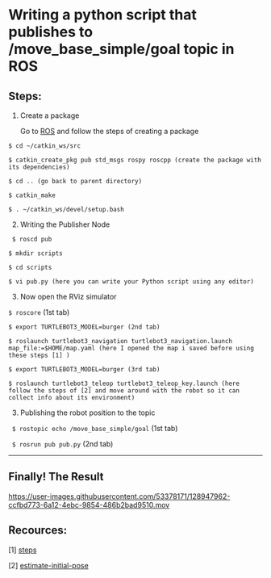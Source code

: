 # Writing a python script that publishes to /move_base_simple/goal topic in ROS

## Steps:
1. Create a package


    Go to [ROS](http://wiki.ros.org/ROS/Tutorials/CreatingPackage) and follow the steps of creating a package
   

  `$ cd ~/catkin_ws/src`

    $ catkin_create_pkg pub std_msgs rospy roscpp (create the package with its dependencies)
  
    $ cd .. (go back to parent directory)

    $ catkin_make

    $ . ~/catkin_ws/devel/setup.bash

2. Writing the Publisher Node
   
  ` $ roscd pub`
   
    $ mkdir scripts
   
    $ cd scripts
    
    $ vi pub.py (here you can write your Python script using any editor) 
   
   
3. Now open the RViz simulator 

  `$ roscore` (1st tab)
    
    $ export TURTLEBOT3_MODEL=burger (2nd tab)
    
    $ roslaunch turtlebot3_navigation turtlebot3_navigation.launch map_file:=$HOME/map.yaml (here I opened the map i saved before using these steps [1] )

    $ export TURTLEBOT3_MODEL=burger (3rd tab)
    
    $ roslaunch turtlebot3_teleop turtlebot3_teleop_key.launch (here follow the steps of [2] and move around with the robot so it can collect info about its environment) 

3. Publishing the robot position to the topic 

 ` $ rostopic echo /move_base_simple/goal` (1st tab)
 
 ` $ rosrun pub pub.py` (2nd tab)
 
 ---
 
## Finally! The Result

https://user-images.githubusercontent.com/53378171/128947962-ccfbd773-6a12-4ebc-9854-486b2bad9510.mov


  

## Recources:
[1] [steps](https://github.com/raghdutionn/AI-and-robotics/blob/main/2nd%20Task/2.1%20Turtlebot3%20with%20SLAM%20approach.md)

[2] [estimate-initial-pose](https://emanual.robotis.com/docs/en/platform/turtlebot3/nav_simulation/#estimate-initial-pose)
